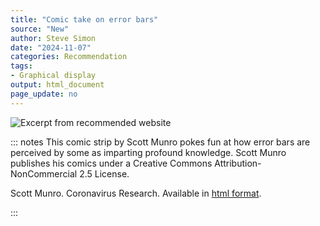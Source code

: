 ```yaml
---
title: "Comic take on error bars"
source: "New"
author: Steve Simon
date: "2024-11-07"
categories: Recommendation
tags:
- Graphical display
output: html_document
page_update: no
---
```


![](http://www.pmean.com/new-images/24/xkcd-error-bars-01.png "Excerpt from recommended website")

::: notes
This comic strip by Scott Munro pokes fun at how error bars are perceived by some as imparting profound knowledge. Scott Munro publishes his comics under a Creative Commons Attribution-NonCommercial 2.5 License.

Scott Munro. Coronavirus Research. Available in [html format][mun1].

[mun1]: https://xkcd.com/2281/
:::
